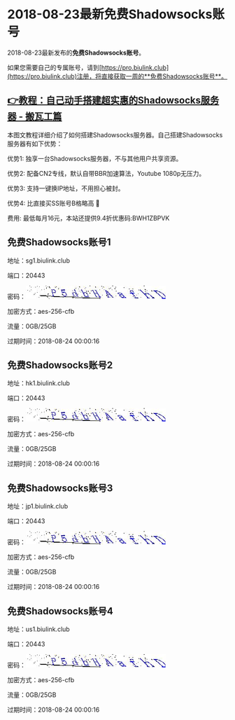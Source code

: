 # 2018-08-23最新**免费Shadowsocks账号**

2018-08-23最新发布的**免费Shadowsocks账号**。

如果您需要自己的专属账号，请到[https://pro.biulink.club](https://pro.biulink.club)注册，将直接获取一周的**免费Shadowsocks账号**。

## [👉教程：自己动手搭建超实惠的Shadowsocks服务器 - 搬瓦工篇](https://github.com/Biulink/ShadowsocksTutorials/blob/master/%E6%95%99%E6%82%A8%E8%87%AA%E5%B7%B1%E5%8A%A8%E6%89%8B%E6%90%AD%E5%BB%BA%E8%B6%85%E5%AE%9E%E6%83%A0%E7%9A%84Shadowsocks%E6%9C%8D%E5%8A%A1%E5%99%A8%20-%20%E6%90%AC%E7%93%A6%E5%B7%A5%E7%AF%87.md)
  
  本图文教程详细介绍了如何搭建Shadowsocks服务器。自己搭建Shadowsocks服务器有如下优势：

  优势1: 独享一台Shadowsocks服务器，不与其他用户共享资源。

  优势2: 配备CN2专线，默认自带BBR加速算法，Youtube 1080p无压力。

  优势3: 支持一键换IP地址，不用担心被封。

  优势4: 比直接买SS账号B格略高 🙂

  费用: 最低每月16元，本站还提供9.4折优惠码:BWH1ZBPVK  
## 免费Shadowsocks账号1

地址：sg1.biulink.club

端口：20443

密码：![免费Shadowsocks账号密码](../password/23c7d3dc-d7f7-4c2e-a9f0-920c6d19761d.jpg)

加密方式：aes-256-cfb

流量：0GB/25GB

过期时间：2018-08-24 00:00:16

## 免费Shadowsocks账号2

地址：hk1.biulink.club

端口：20443

密码：![免费Shadowsocks账号密码](../password/23c7d3dc-d7f7-4c2e-a9f0-920c6d19761d.jpg)

加密方式：aes-256-cfb

流量：0GB/25GB

过期时间：2018-08-24 00:00:16

## 免费Shadowsocks账号3

地址：jp1.biulink.club

端口：20443

密码：![免费Shadowsocks账号密码](../password/23c7d3dc-d7f7-4c2e-a9f0-920c6d19761d.jpg)

加密方式：aes-256-cfb

流量：0GB/25GB

过期时间：2018-08-24 00:00:16

## 免费Shadowsocks账号4

地址：us1.biulink.club

端口：20443

密码：![免费Shadowsocks账号密码](../password/23c7d3dc-d7f7-4c2e-a9f0-920c6d19761d.jpg)

加密方式：aes-256-cfb

流量：0GB/25GB

过期时间：2018-08-24 00:00:16

